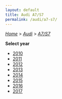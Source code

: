 ```yaml
---
layout: default
title: Audi A7/S7
permalink: /audi/a7-s7/
---
```

[*Home*](/) > [*Audi*](/audi/) > [*A7/S7*](/audi/a7-s7/)

**Select year**

- [2010](/audi/a7-s7/2010/)
- [2011](/audi/a7-s7/2011/)
- [2012](/audi/a7-s7/2012/)
- [2013](/audi/a7-s7/2013/)
- [2014](/audi/a7-s7/2014/)
- [2015](/audi/a7-s7/2015/)
- [2016](/audi/a7-s7/2016/)
- [2017](/audi/a7-s7/2017/)